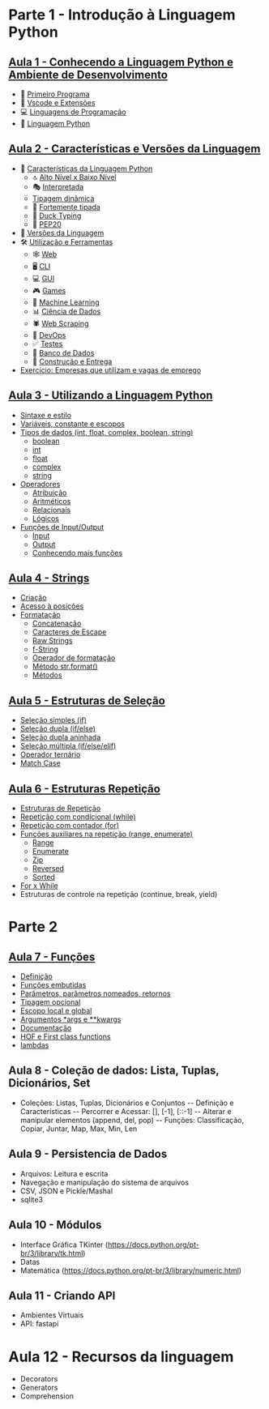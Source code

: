 # Parte 1 - Introdução à Linguagem Python

## [Aula 1 - Conhecendo a Linguagem Python e Ambiente de Desenvolvimento](./parte1/aula1.md)

- 🎉 [Primeiro Programa](./parte1/aula1.md#primeiro-programa)
- 📓 [Vscode e Extensões](./parte1/aula1.md#vscode--extensões)
- 💻 [Linguagens de Programação](./parte1/aula1.md#linguagens-de-programação)
- 🐍 [Linguagem Python](./parte1/aula1.md#linguagem-python)

## [Aula 2 - Características e Versões da Linguagem](./parte1/aula2.md)

- 🐍 [Características da Linguagem Python](./parte1/aula2.md#característicass-da-linguagem-python)
  - 🔝 [Alto Nível x Baixo Nível](./parte1/aula2.md#alto-níve-x-baixo-nível)
  - 🎭 [Interpretada](./parte1/aula2.md#interpretada)
  - [Tipagem dinâmica](./parte1/aula2.md#tipagem-dinâmica)
  - 💪 [Fortemente tipada](./parte1/aula2.md#fortemente-tipada)
  - 🦆 [Duck Typing](./parte1/aula2.md#duck-typing)
  - 🐍 [PEP20](./parte1/aula2.md#pep-20---modo-de-programar-python)
- 🔢 [Versões da Linguagem](./parte1/aula2.md#versões-da-linguagem)
- 🛠 [Utilização e Ferramentas](./parte1/aula2.md#utilização-e-ferramentas)
  - 🕸 [Web](./parte1/aula2.md#web-development)
  - 🖥 [CLI](./parte1/aula2.md#cli-development)
  - 💻 [GUI](./parte1/aula2.md#gui-development)
  - 🎮 [Games](./parte1/aula2.md#game-development)
  - 🤖 [Machine Learning](./parte1/aula2.md#machine-learning)
  - 📊 [Ciência de Dados](./parte1/aula2.md#data-analysis-and-visualization)
  - 🕷 [Web Scraping](./parte1/aula2.md#webscrapping)
  - 🙏 [DevOps](./parte1/aula2.md#devops)
  - ✅ [Testes](./parte1/aula2.md#software-testing)
  - 🎲 [Banco de Dados](./parte1/aula2.md#banco-de-dados)
  - 🔨 [Construção e Entrega](./parte1/aula2.md#software-packaging-and-deployment)
- [Exercício: Empresas que utilizam e vagas de emprego](https://github.com/romulomenezesjr/tsi-prog1/issues/1)

## [Aula 3 - Utilizando a Linguagem Python](./parte1/aula3.md)

- [Sintaxe e estilo](./parte1/aula3.md#sintaxe-e-estilo)
- [Variáveis, constante e escopos](./parte1/aula3.md#variáveis-constante-e-escopos)
- [Tipos de dados (int, float, complex, boolean, string)](./parte1/aula3.md#tipos-de-dados-int-float-complex-boolean-string)
  - [boolean](./parte1/aula3.md#booleano-bool)
  - [int](./parte1/aula3.md#inteiro-int)
  - [float](./parte1/aula3.md#ponto-flutuante-float)
  - [complex](./parte1/aula3.md#complexo-complex)
  - [string](./parte1/aula3.md#strings-str)
- [Operadores](./parte1/aula3.md#operadores-atribuição-aritméticos-relacionais-e-lógicos)
  - [Atribuição](./parte1/aula3.md#atribuição)
  - [Aritméticos](./parte1/aula3.md#aritméticos)
  - [Relacionais](./parte1/aula3.md#operadores-relacionais)
  - [Lógicos](./parte1/aula3.md#operadores-lógicos)
- [Funções de Input/Output](./parte1/aula3.md#funções-de-inputoutput)
  - [Input](./parte1/aula3.md#input)
  - [Output](./parte1/aula3.md#output)
  - [Conhecendo mais funções](./parte1/aula3.md#conhecendo-mais-funções)

## [Aula 4 - Strings](./parte1/aula4.md)

- [Criação](./parte1/aula4.md#criação)
- [Acesso à posições](./parte1/aula4.md#acesso-à-posições)
- [Formatação](./parte1/aula4.md#formatando-strings)
  - [Concatenação](./parte1/aula4.md#concatenar)
  - [Caracteres de Escape](./parte1/aula4.md#caracteres-de-escape)
  - [Raw Strings](./parte1/aula4.md#raw-strings)
  - [f-String](./parte1/aula4.md#f-strings)
  - [Operador de formatação](./parte1/aula4.md#operador-de-formatação)
  - [Método str.format()](./parte1/aula4.md#método-strformat)
  - [Métodos](./parte1/aula4.md#métodos)

## [Aula 5 - Estruturas de Seleção](./parte1/aula5.md)

- [Seleção simples (if)](./parte1/aula5.md#instrução-de-seleção-simples-if)
- [Seleção dupla (if/else)](./parte1/aula5.md#instrução-de-seleção-dupla-ifelse)
- [Seleção dupla aninhada](./parte1/aula5.md#instruções-ifelse-aninhadas)
- [Seleção múltipla (if/else/elif)](./parte1/aula5.md#instrução-de-seleção-múltipla-ifelseelif)
- [Operador ternário](./parte1/aula5.md#operador-ternário)
- [Match Case](./parte1/aula5.md#match-case)

## [Aula 6 - Estruturas Repetição](./parte1/aula6.md)
- [Estruturas de Repetição](./parte1/aula6.md#repetição)
- [Repetição com condicional (while)](./parte1/aula6.md#while)
- [Repetição com contador (for)](./parte1/aula6.md#for)
- [Funções auxiliares na repetição (range, enumerate)](./parte1/aula6.md#funções-com-o-for)
  - [Range](./parte1/aula6.md#função-range)
  - [Enumerate](./parte1/aula6.md#função-enumerate)
  - [Zip](./parte1/aula6.md#zip)
  - [Reversed](./parte1/aula6.md#reversed)
  - [Sorted](./parte1/aula6.md#sorted)
- [For x While](./parte1/aula6.md#for-x-while)
- Estruturas de controle na repetição (continue, break, yield)

# Parte 2

## [Aula 7 - Funções](./parte2/aula7.md)

- [Definição](./parte2/aula7.md#definição)
- [Funções embutidas](./parte2/aula7.md#funções-embutidas-em-python)
- [Parâmetros, parâmetros nomeados, retornos](./parte2/aula7.md#parâmetros-parâmetros-nomeados-retornos)
- [Tipagem opcional](./parte2/aula7.md#tipagem-opcional)
- [Escopo local e global](./parte2/aula7.md#escopo-local-e-escopo-global-em-python)
- [Argumentos \*args e \*\*kwargs](./parte2/aula7.md#argumentos-args-e-kwargs)
- [Documentação](./parte2/aula7.md#documentação-de-código-e-documentação-de-funções-em-python)
- [HOF e First class functions](./parte2/aula7.md#high-order-functions-hof)
- [lambdas](./parte2/aula7.md#funções-lambda-em-python)

## Aula 8 - Coleção de dados: Lista, Tuplas, Dicionários, Set

- Coleções: Listas, Tuplas, Dicionários e Conjuntos
  -- Definição e Características
  -- Percorrer e Acessar: [], [-1], [::-1]
  -- Alterar e manipular elementos (append, del, pop)
  -- Funções: Classificação, Copiar, Juntar, Map, Max, Min, Len

## Aula 9 - Persistencia de Dados

- Arquivos: Leitura e escrita
- Navegação e manipulação do sistema de arquivos
- CSV, JSON e Pickle/Mashal
- sqlite3

## Aula 10 - Módulos

- Interface Gráfica TKinter (https://docs.python.org/pt-br/3/library/tk.html)
- Datas
- Matemática (https://docs.python.org/pt-br/3/library/numeric.html)

## Aula 11 - Criando API

- Ambientes Virtuais
- API: fastapi

# Aula 12 - Recursos da linguagem

- Decorators
- Generators
- Comprehension
